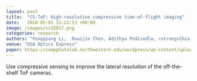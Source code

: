 ```yaml
---
layout: post
title:  "CS-ToF: High-resolution compressive time-of-flight imaging"
date:   2018-05-01 21:21:53 +00:00
image: /images/ccd2017.png
categories: research
authors: "Fengqiang Li,  Huaijin Chen, Adithya Pediredla, <strong>Chia-Kai Yeh</strong>, Kuan He, Ashok Veeraraghavan, Oliver Cossairt"
venue: "OSA Optics Express"
paper: https://compphotolab.northwestern.edu/wordpress/wp-content/uploads/2017/11/oe-25-25-31096.pdf
---
```

Use compressive sensing to improve the lateral resolution of the off-the-shelf ToF cameras.
